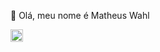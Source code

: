 👋 Olá, meu nome é Matheus Wahl

<img src="https://icongr.am/devicon/python-plain.svg?size=128&color=currentColor" width="20" height="20"/>
